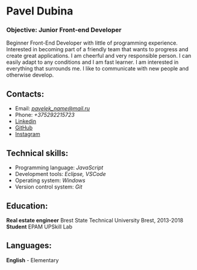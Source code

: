 # Pavel Dubina

### **Objective**: Junior Front-end Developer 

Beginner Front-End Developer with little of programming experience.
Interested in becoming part of a friendly team that wants to progress
and create great applications. I am cheerful and very responsible person.
I can easily adapt to any conditions and I am fast learner. I am interested
in everything that surrounds me. I like to communicate with new people and
otherwise develop.

## Contacts:
* Email: *pavelek_name@mail.ru*
* Phone: *+375292215723*
* [Linkedin](http://linkedin.com/in/павел-дубина-03b8021a4)
* [GitHub](http://github.com/PavelDubina)
* [Instagram](https://www.instagram.com/pavelek_name)

## Technical skills:
* Programming language: *JavaScript*
* Development tools: *Eclipse, VSCode*
* Operating system: *Windows*
* Version control system: *Git*

## Education:
**Real estate engineer**
Brest State Technical University
Brest, 2013-2018
**Student**
EPAM UPSkill Lab

## Languages:
**English** - Elementary

